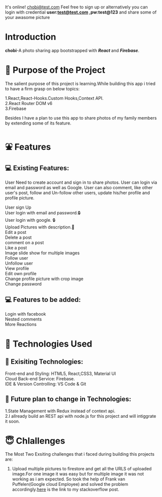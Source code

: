 


It's online! chobi@test.com Feel free to sign up or alternatively you can login with credential **user:test@test.com ,pw:test@123** and share some of your awasome picture

# Introduction

**chobi**-A photo sharing app bootstrapped with ***<span style={color:red}>React </span>*** and ***Firebase***.


# 🎯 Purpose of the Project

The salient purpose of this project is learning.While building this app i tried to have a firm grasp on below topics:

1.React,React-Hooks.Custom Hooks,Context API.<br />
2.React Router DOM v6<br />
3.Firebase

Besides I have a plan to use this app to share photos of my family members by extending some of its feature.

# ⛲ Features

## 💻 Existing Features:

User Need to create account and sign in to share photos. User can login via email and password as well as Google. User can also comment, like other user's post, follow and Un-follow other users, update his/her profile and profile picture.

User sign Up <br />
User login with email and password.🔒<br />
User login with google. 🔒<br />
Upload Pictures with description.📸<br />
Edit a post<br />
Delete a post<br />
comment on a post<br />
Like a post <br />
Image slide show for multiple images <br />
Follow user<br />
Unfollow user<br />
View profile <br />
Edit own profile <br />
Change profile picture with crop image <br />
Change password<br />


## 💻 Features to be added:

Login with facebook <br/>
Nested comments <br/>
More Reactions

# 🧰 Technologies Used

## 📱 Exisiting Technologies:

Front-end and Styling: HTML5, React,CSS3, Material UI <br/>
Cloud Back-end Service: Firebase.<br/>
IDE & Version Controlling: VS Code & Git <br/>

## 📱 Future plan to change in Technologies:

1.State Management with Redux instead of context api.<br/>
2.I allready build an REST api with node.js for this project and will intiggrate it soon.


# 😇 Chlallenges 

The Most Two Exsiting challenges that i faced during building this projects are:

1. Upload multiple pictures to firestore and get all the URLS of uploaded image.For one image it was easy but for multiple image it was not working as i am expected.
So took the help of Frank van Puffelen(Google cloud Employee) and solved the problem accordingly.<a href=" https://stackoverflow.com/questions/71702368/why-promise-all-in-below-code-returning-an-empty-array">here</a> is the link to my stackoverflow post.




